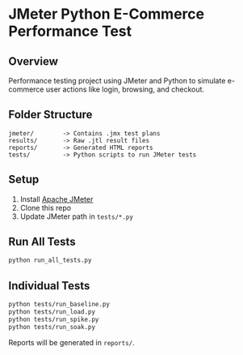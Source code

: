 # JMeter Python E-Commerce Performance Test

## Overview
Performance testing project using JMeter and Python to simulate e-commerce user actions like login, browsing, and checkout.

## Folder Structure
```
jmeter/        -> Contains .jmx test plans
results/       -> Raw .jtl result files
reports/       -> Generated HTML reports
tests/         -> Python scripts to run JMeter tests
```

## Setup
1. Install [Apache JMeter](https://jmeter.apache.org/)
2. Clone this repo
3. Update JMeter path in `tests/*.py`

## Run All Tests
```bash
python run_all_tests.py
```

## Individual Tests
```bash
python tests/run_baseline.py
python tests/run_load.py
python tests/run_spike.py
python tests/run_soak.py
```

Reports will be generated in `reports/`.